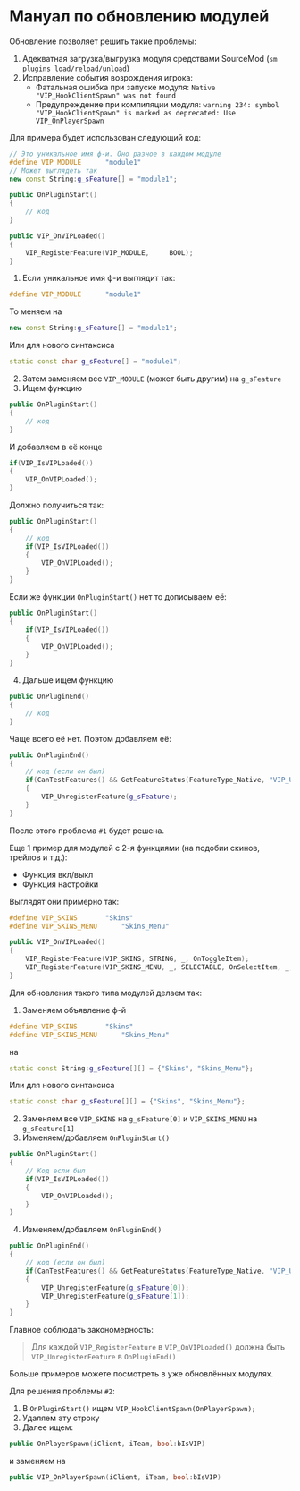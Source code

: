 # Мануал по обновлению модулей

Обновление позволяет решить такие проблемы:
1. Адекватная загрузка/выгрузка модуля средствами SourceMod (`sm plugins load/reload/unload`)
2. Исправление события возрождения игрока:
	- Фатальная ошибка при запуске модуля: `Native "VIP_HookClientSpawn" was not found`
	- Предупреждение при компиляции модуля: `warning 234: symbol "VIP_HookClientSpawn" is marked as deprecated: Use VIP_OnPlayerSpawn`

Для примера будет использован следующий код:
```cpp
// Это уникальное имя ф-и. Оно разное в каждом модуле
#define VIP_MODULE		"module1"
// Может выглядеть так
new const String:g_sFeature[] = "module1";

public OnPluginStart() 
{
	// код
}

public VIP_OnVIPLoaded()
{
	VIP_RegisterFeature(VIP_MODULE,		BOOL);
}
```
1. Если уникальное имя ф-и выглядит так:
```cpp
#define VIP_MODULE		"module1"
```
То меняем на
```cpp
new const String:g_sFeature[] = "module1";
```
Или для нового синтаксиса
```cpp
static const char g_sFeature[] = "module1";
```
2. Затем заменяем все `VIP_MODULE` (может быть другим) на `g_sFeature`
3. Ищем функцию
```cpp
public OnPluginStart() 
{
	// код
}
```
И добавляем в её конце
```cpp
if(VIP_IsVIPLoaded())
{
	VIP_OnVIPLoaded();
}
```
Должно получиться так:
```cpp
public OnPluginStart() 
{
	// код
	if(VIP_IsVIPLoaded())
	{
		VIP_OnVIPLoaded();
	}
}
```
Если же функции `OnPluginStart()` нет то дописываем её:
```cpp
public OnPluginStart() 
{
	if(VIP_IsVIPLoaded())
	{
		VIP_OnVIPLoaded();
	}
}
```
4. Дальше ищем функцию
```cpp
public OnPluginEnd() 
{
	// код
}
```
Чаще всего её нет. Поэтом добавляем её:
```cpp
public OnPluginEnd() 
{
	// код (если он был)
	if(CanTestFeatures() && GetFeatureStatus(FeatureType_Native, "VIP_UnregisterFeature") == FeatureStatus_Available)
	{
		VIP_UnregisterFeature(g_sFeature);
	}
}
```

После этого проблема `#1` будет решена.

Еще 1 пример для модулей с 2-я функциями (на подобии скинов, трейлов и т.д.):
- Функция вкл/выкл
- Функция настройки

Выглядят они примерно так:
```cpp
#define VIP_SKINS		"Skins"
#define VIP_SKINS_MENU		"Skins_Menu"

public VIP_OnVIPLoaded()
{
	VIP_RegisterFeature(VIP_SKINS, STRING, _, OnToggleItem);
	VIP_RegisterFeature(VIP_SKINS_MENU, _, SELECTABLE, OnSelectItem, _, OnDrawItem);
}
```
Для обновления такого типа модулей делаем так:
1. Заменяем объявление ф-й
```cpp
#define VIP_SKINS		"Skins"
#define VIP_SKINS_MENU		"Skins_Menu"
```
на
```cpp
static const String:g_sFeature[][] = {"Skins", "Skins_Menu"};
```
Или для нового синтаксиса
```cpp
static const char g_sFeature[][] = {"Skins", "Skins_Menu"};
```
2. Заменяем все `VIP_SKINS` на `g_sFeature[0]` и `VIP_SKINS_MENU` на `g_sFeature[1]`
3. Изменяем/добавляем `OnPluginStart()`
```cpp
public OnPluginStart() 
{
	// Код если был
	if(VIP_IsVIPLoaded())
	{
		VIP_OnVIPLoaded();
	}
}
```
4. Изменяем/добавляем `OnPluginEnd()`
```cpp
public OnPluginEnd() 
{
	// код (если он был)
	if(CanTestFeatures() && GetFeatureStatus(FeatureType_Native, "VIP_UnregisterFeature") == FeatureStatus_Available)
	{
		VIP_UnregisterFeature(g_sFeature[0]);
		VIP_UnregisterFeature(g_sFeature[1]);
	}
}
```

Главное соблюдать закономерность:
>Для каждой ```VIP_RegisterFeature``` в ```VIP_OnVIPLoaded()``` должна быть ```VIP_UnregisterFeature``` в ```OnPluginEnd()```

Больше примеров можете посмотреть в уже обновлённых модулях.

Для решения проблемы `#2`:
1. В `OnPluginStart()` ищем `VIP_HookClientSpawn(OnPlayerSpawn);`
2. Удаляем эту строку
3. Далее ищем:
```cpp
public OnPlayerSpawn(iClient, iTeam, bool:bIsVIP)
```
и заменяем на
```cpp
public VIP_OnPlayerSpawn(iClient, iTeam, bool:bIsVIP)
```

